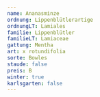 ```yaml
---
name: Ananasminze
ordnung: Lippenblütlerartige
ordnungLT: Lamiales
familie: Lippenblütler
familieLT: Lamiaceae
gattung: Mentha
art: x rotundifolia
sorte: Bowles
staude: false
preis: B
winter: true
karlsgarten: false
---
```

